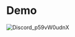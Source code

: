 # Demo 

![Discord_p59vW0udnX](https://github.com/user-attachments/assets/0fc3013e-24d4-4069-a814-ac3132c1e0a4)
